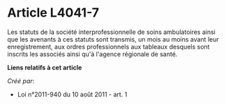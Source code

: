# Article L4041-7

Les statuts de la société interprofessionnelle de soins ambulatoires ainsi que les avenants à ces statuts sont transmis, un
mois au moins avant leur enregistrement, aux ordres professionnels aux tableaux desquels sont inscrits les associés ainsi
qu'à l'agence régionale de santé.

**Liens relatifs à cet article**

_Créé par_:

  - Loi n°2011-940 du 10 août 2011 - art. 1
